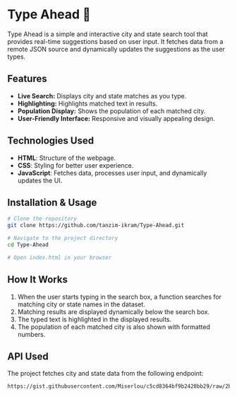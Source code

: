 # Type Ahead 👀

Type Ahead is a simple and interactive city and state search tool that provides real-time suggestions based on user input. It fetches data from a remote JSON source and dynamically updates the suggestions as the user types.

## Features
- **Live Search:** Displays city and state matches as you type.
- **Highlighting:** Highlights matched text in results.
- **Population Display:** Shows the population of each matched city.
- **User-Friendly Interface:** Responsive and visually appealing design.

## Technologies Used
- **HTML**: Structure of the webpage.
- **CSS**: Styling for better user experience.
- **JavaScript**: Fetches data, processes user input, and dynamically updates the UI.

## Installation & Usage
```sh
# Clone the repository
git clone https://github.com/tanzim-ikram/Type-Ahead.git

# Navigate to the project directory
cd Type-Ahead

# Open index.html in your browser
```

## How It Works
1. When the user starts typing in the search box, a function searches for matching city or state names in the dataset.
2. Matching results are displayed dynamically below the search box.
3. The typed text is highlighted in the displayed results.
4. The population of each matched city is also shown with formatted numbers.

## API Used
The project fetches city and state data from the following endpoint:
```sh
https://gist.githubusercontent.com/Miserlou/c5cd8364bf9b2420bb29/raw/2bf258763cdddd704f8ffd3ea9a3e81d25e2c6f6/cities.json
```